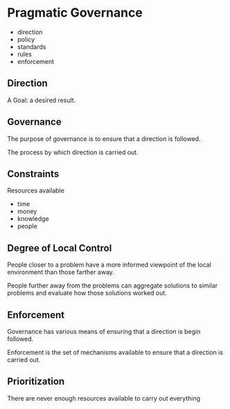 # Pragmatic Governance

- direction
- policy
- standards
- rules
- enforcement

## Direction

A Goal: a desired result.

## Governance

The purpose of governance is to ensure that a direction is followed.

The process by which direction is carried out.

## Constraints

Resources available

- time
- money
- knowledge
- people


## Degree of Local Control

People closer to a problem have a more informed viewpoint of the local environment than those farther away.

People further away from the problems can aggregate solutions to similar problems and evaluate how those solutions worked out.

## Enforcement

Governance has various means of ensuring that a direction is begin followed.

Enforcement is the set of mechanisms available to ensure that a direction is carried out.


## Prioritization

There are never enough resources available to carry out everything